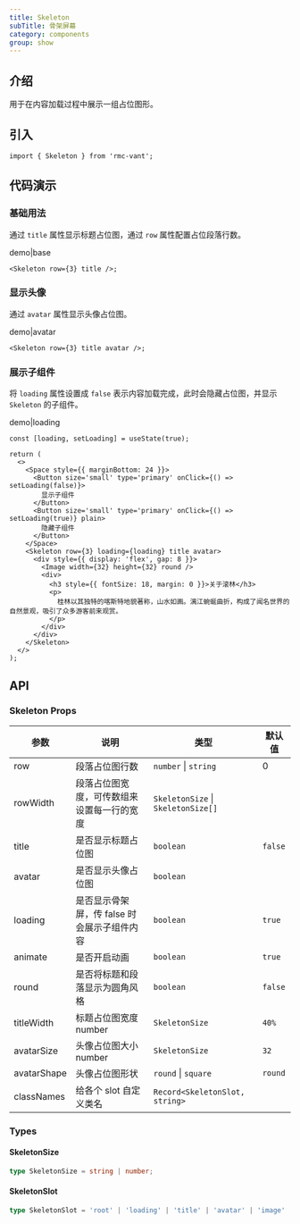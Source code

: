 ```yaml
---
title: Skeleton
subTitle: 骨架屏幕
category: components
group: show
---
```


## 介绍

用于在内容加载过程中展示一组占位图形。

## 引入

```tsx
import { Skeleton } from 'rmc-vant';
```

## 代码演示

### 基础用法

通过 `title` 属性显示标题占位图，通过 `row` 属性配置占位段落行数。

demo|base

```tsx
<Skeleton row={3} title />;
```

### 显示头像

通过 `avatar` 属性显示头像占位图。

demo|avatar

```tsx
<Skeleton row={3} title avatar />;
```

### 展示子组件

将 `loading` 属性设置成 `false` 表示内容加载完成，此时会隐藏占位图，并显示 `Skeleton` 的子组件。

demo|loading

```tsx
const [loading, setLoading] = useState(true);

return (
  <>
    <Space style={{ marginBottom: 24 }}>
      <Button size='small' type='primary' onClick={() => setLoading(false)}>
        显示子组件
      </Button>
      <Button size='small' type='primary' onClick={() => setLoading(true)} plain>
        隐藏子组件
      </Button>
    </Space>
    <Skeleton row={3} loading={loading} title avatar>
      <div style={{ display: 'flex', gap: 8 }}>
        <Image width={32} height={32} round />
        <div>
          <h3 style={{ fontSize: 18, margin: 0 }}>关于滚林</h3>
          <p>
            桂林以其独特的喀斯特地貌著称，山水如画。漓江蜿蜒曲折，构成了闻名世界的自然景观，吸引了众多游客前来观赏。
          </p>
        </div>
      </div>
    </Skeleton>
  </>
);
```

## API

### Skeleton Props

| 参数 | 说明 | 类型 | 默认值 |
| --- | --- | --- | --- |
| row | 段落占位图行数 | `number` \| `string` | 0 |
| rowWidth | 段落占位图宽度，可传数组来设置每一行的宽度 | `SkeletonSize` \| `SkeletonSize[]` |
| title | 是否显示标题占位图 | `boolean` | `false` |
| avatar | 是否显示头像占位图 | `boolean` |  |
| loading | 是否显示骨架屏，传 false 时会展示子组件内容 | `boolean` | `true` |
| animate | 是否开启动画 | `boolean` | `true` |
| round | 是否将标题和段落显示为圆角风格 | `boolean` | `false` |
| titleWidth | 标题占位图宽度 number | `SkeletonSize` | `40%` |
| avatarSize | 头像占位图大小 number | `SkeletonSize` | `32` |
| avatarShape | 头像占位图形状 | `round` \| `square` | `round` |
| classNames | 给各个 slot 自定义类名 | `Record<SkeletonSlot, string>` |  |

### Types

#### SkeletonSize

```ts
type SkeletonSize = string | number;
```

#### SkeletonSlot

```ts
type SkeletonSlot = 'root' | 'loading' | 'title' | 'avatar' | 'image' | 'paragraph';
```
